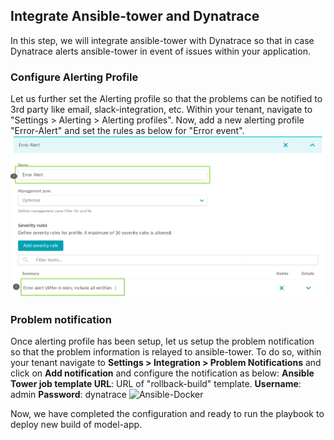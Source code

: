 ## Integrate Ansible-tower and Dynatrace
In this step, we will integrate ansible-tower with Dynatrace so that in case Dynatrace alerts ansible-tower in event of issues within your application.

### Configure Alerting Profile
Let us further set the Alerting profile so that the problems can be notified to 3rd party like email, slack-integration, etc.
Within your tenant, navigate to "Settings > Alerting > Alerting profiles". Now, add a new alerting profile "Error-Alert" and set the rules as below for
"Error event".
![Ansible-Docker](../../../assets/images/Alerting-profile.png)

### Problem notification
Once alerting profile has been setup, let us setup the problem notification so that the problem information is relayed to ansible-tower. To do so, within your tenant navigate to **Settings > Integration > Problem Notifications** and click on **Add notification**  and configure the notification as below:
**Ansible Tower job template URL**: URL of "rollback-build" template.
**Username**: admin
**Password**: dynatrace
![Ansible-Docker](../../../assets/images/Problem-notification-1.png)

Now, we have completed the configuration and ready to run the playbook to deploy new build of model-app.


